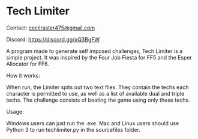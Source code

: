 # Tech Limiter

Contact: cecilraster475@gmail.com

Discord: https://discord.gg/xQ3BgFW

A program made to generate self imposed challenges, Tech Limiter is a simple project. It was inspired by the Four Job Fiesta for FF5 and the Esper Allocator for FF6.

How it works:

When run, the Limiter spits out two text files. They contain the techs each character is permitted to use, as well as a list of available dual and triple techs. The challenge consists of beating the game using only these techs.

Usage:

Windows users can just run the .exe. Mac and Linux users should use Python 3 to run techlimiter.py in the sourcefiles folder.
